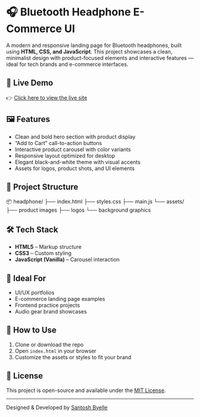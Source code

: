 # 🎧 Bluetooth Headphone E-Commerce UI

A modern and responsive landing page for Bluetooth headphones, built using **HTML, CSS, and JavaScript**. This project showcases a clean, minimalist design with product-focused elements and interactive features — ideal for tech brands and e-commerce interfaces.

## 🚀 Live Demo

👉 [Click here to view the live site](https://santoshbyelle.github.io/headphone/)

## 🖼️ Features

- Clean and bold hero section with product display
- “Add to Cart” call-to-action buttons
- Interactive product carousel with color variants
- Responsive layout optimized for desktop
- Elegant black-and-white theme with visual accents
- Assets for logos, product shots, and UI elements

## 📁 Project Structure

📦 headphone/
├── index.html
├── styles.css
├── main.js
└── assets/
├── product images
├── logos
└── background graphics


## 🛠️ Tech Stack

- **HTML5** – Markup structure
- **CSS3** – Custom styling
- **JavaScript (Vanilla)** – Carousel interaction

## 📌 Ideal For

- UI/UX portfolios  
- E-commerce landing page examples  
- Frontend practice projects  
- Audio gear brand showcases  

## 🧠 How to Use

1. Clone or download the repo  
2. Open `index.html` in your browser  
3. Customize the assets or styles to fit your brand

## 📄 License

This project is open-source and available under the [MIT License](LICENSE).

---

Designed & Developed by [Santosh Byelle](https://github.com/santoshbyelle)
